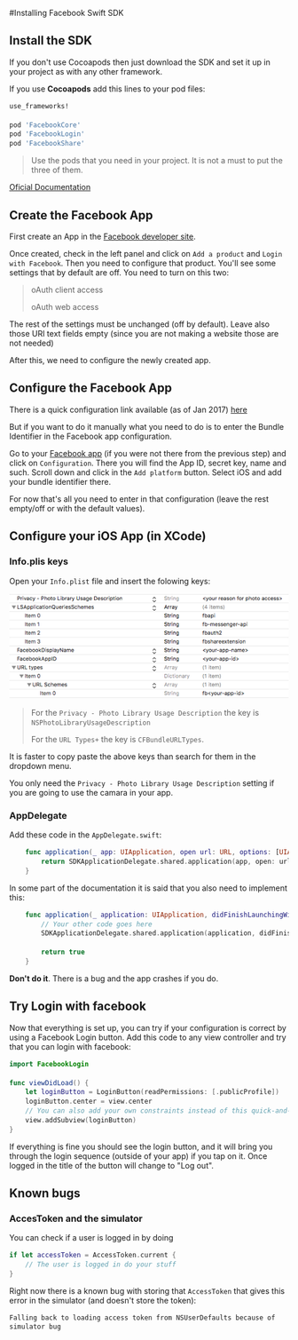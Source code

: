 #Installing Facebook Swift SDK

## Install the SDK

If you don't use Cocoapods then just download the SDK and set it up in your project as with any other framework.


If you use **Cocoapods** add this lines to your pod files:
 

```ruby
use_frameworks!

pod 'FacebookCore'
pod 'FacebookLogin'
pod 'FacebookShare'

```

> Use the pods that you need in your project. It is not a must to put the three of them.

[Oficial Documentation](https://developers.facebook.com/docs/swift/getting-started)

## Create the Facebook App

First create an App in the [Facebook developer site](http://developers.facebook.com/apps).

Once created, check in the left panel and click on `Add a product` and `Login with Facebook`. Then you need to configure that product. You'll see some settings that by default are off. You need to turn on this two: 

> oAuth client access
> 
> oAuth web access

The rest of the settings must be unchanged (off by default). Leave also those URI text fields empty (since you are not making a website those are not needed)

After this, we need to configure the newly created app.


## Configure the Facebook App


There is a quick configuration link available (as of Jan 2017) [here](https://developers.facebook.com/quickstarts/?platform=ios)

But if you want to do it manually what you need to do is to enter the Bundle Identifier in the Facebook app configuration. 

Go to your [Facebook app](https://developers.facebook.com/apps) (if you were not there from the previous step) and click on `Configuration`.  There you will find the App ID, secret key, name and such. 
Scroll down and click in the `Add platform` button. Select iOS and add your bundle identifier there. 

For now that's all you need to enter in that configuration (leave the rest empty/off or with the default values).


## Configure your iOS App (in XCode)

### Info.plis keys

Open your `Info.plist` file and insert the folowing keys: 

![Info.plist configuration](img/facebook-swift-info-plist.png)

>For the `Privacy - Photo Library Usage Description` the key is `NSPhotoLibraryUsageDescription`
>
>For the `URL Types+` the key is `CFBundleURLTypes`. 

It is faster to copy paste the above keys than search for them in the dropdown menu.

You only need the `Privacy - Photo Library Usage Description` setting if you are going to use the camara in your app.

### AppDelegate

Add these code in the `AppDelegate.swift`:

```swift
    func application(_ app: UIApplication, open url: URL, options: [UIApplicationOpenURLOptionsKey : Any] = [:]) -> Bool {
        return SDKApplicationDelegate.shared.application(app, open: url, options: options)
    }
```

In some part of the documentation it is said that you also need to implement this:

```swift
	func application(_ application: UIApplication, didFinishLaunchingWithOptions launchOptions: [UIApplicationLaunchOptionsKey: Any]?) -> Bool {
   	  	// Your other code goes here        
      	SDKApplicationDelegate.shared.application(application, didFinishLaunchingWithOptions: launchOptions)
        
   		return true
   	}
```

**Don't do it**. There is a bug and the app crashes if you do.

## Try Login with facebook 

Now that everything is set up, you can try if your configuration is correct by using a Facebook Login button. Add this code to any view controller and try that you can login with facebook: 

```swift
import FacebookLogin

func viewDidLoad() {
	let loginButton = LoginButton(readPermissions: [.publicProfile])
	loginButton.center = view.center 
	// You can also add your own constraints instead of this quick-and-dirty way to center the button
	view.addSubview(loginButton)
}
```

If everything is fine you should see the login button, and it will bring you through the login sequence (outside of your app) if you tap on it. Once logged in the title of the button will change to "Log out". 



## Known bugs

### AccesToken and the simulator

You can check if a user is logged in by doing

```swift
if let accessToken = AccessToken.current {
	// The user is logged in do your stuff	
}
```

Right now there is a known bug with storing that `AccessToken` that gives this error in the simulator (and doesn't store the token):

```
Falling back to loading access token from NSUserDefaults because of simulator bug
```
